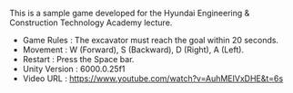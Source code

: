 This is a sample game developed for the Hyundai Engineering & Construction Technology Academy lecture.

- Game Rules : The excavator must reach the goal within 20 seconds.
- Movement : W (Forward), S (Backward), D (Right), A (Left).
- Restart : Press the Space bar.
- Unity Version : 6000.0.25f1
- Video URL : https://www.youtube.com/watch?v=AuhMEIVxDHE&t=6s
